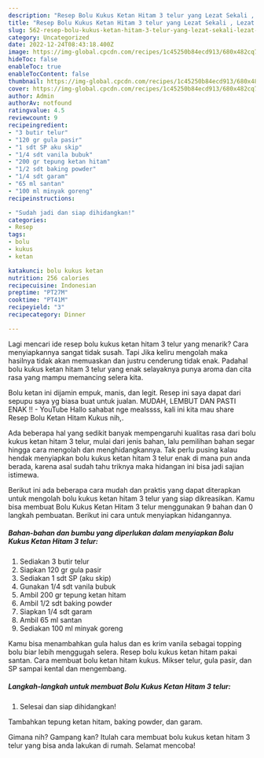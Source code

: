 ```yaml
---
description: "Resep Bolu Kukus Ketan Hitam 3 telur yang Lezat Sekali , Lezat Sekali"
title: "Resep Bolu Kukus Ketan Hitam 3 telur yang Lezat Sekali , Lezat Sekali"
slug: 562-resep-bolu-kukus-ketan-hitam-3-telur-yang-lezat-sekali-lezat-sekali
category: Uncategorized
date: 2022-12-24T08:43:18.400Z
image: https://img-global.cpcdn.com/recipes/1c45250b84ecd913/680x482cq70/bolu-kukus-ketan-hitam-3-telur-foto-resep-utama.jpg
hideToc: false
enableToc: true
enableTocContent: false
thumbnail: https://img-global.cpcdn.com/recipes/1c45250b84ecd913/680x482cq70/bolu-kukus-ketan-hitam-3-telur-foto-resep-utama.jpg
cover: https://img-global.cpcdn.com/recipes/1c45250b84ecd913/680x482cq70/bolu-kukus-ketan-hitam-3-telur-foto-resep-utama.jpg
author: Admin
authorAv: notfound
ratingvalue: 4.5
reviewcount: 9
recipeingredient:
- "3 butir telur"
- "120 gr gula pasir"
- "1 sdt SP aku skip"
- "1/4 sdt vanila bubuk"
- "200 gr tepung ketan hitam"
- "1/2 sdt baking powder"
- "1/4 sdt garam"
- "65 ml santan"
- "100 ml minyak goreng"
recipeinstructions:

- "Sudah jadi dan siap dihidangkan!"
categories:
- Resep
tags:
- bolu
- kukus
- ketan

katakunci: bolu kukus ketan 
nutrition: 256 calories
recipecuisine: Indonesian
preptime: "PT27M"
cooktime: "PT41M"
recipeyield: "3"
recipecategory: Dinner

---
```



Lagi mencari ide resep bolu kukus ketan hitam 3 telur yang menarik? Cara menyiapkannya sangat tidak susah. Tapi Jika keliru mengolah maka hasilnya tidak akan memuaskan dan justru cenderung tidak enak. Padahal bolu kukus ketan hitam 3 telur yang enak selayaknya punya aroma dan cita rasa yang mampu memancing selera kita.


Bolu ketan ini dijamin empuk, manis, dan legit. Resep ini saya dapat dari sepupu saya yg biasa buat untuk jualan. MUDAH, LEMBUT DAN PASTI ENAK !! - YouTube Hallo sahabat nge mealssss, kali ini kita mau share Resep Bolu Ketan Hitam Kukus nih,.

Ada beberapa hal yang sedikit banyak mempengaruhi kualitas rasa dari bolu kukus ketan hitam 3 telur, mulai dari jenis bahan, lalu pemilihan bahan segar hingga cara mengolah dan menghidangkannya. Tak perlu pusing kalau hendak menyiapkan bolu kukus ketan hitam 3 telur enak di mana pun anda berada, karena asal sudah tahu triknya maka hidangan ini bisa jadi sajian istimewa.


Berikut ini ada beberapa cara mudah dan praktis yang dapat diterapkan untuk mengolah bolu kukus ketan hitam 3 telur yang siap dikreasikan. Kamu bisa membuat Bolu Kukus Ketan Hitam 3 telur menggunakan 9 bahan dan 0 langkah pembuatan. Berikut ini cara untuk menyiapkan hidangannya.

<!--inarticleads1-->

##### Bahan-bahan dan bumbu yang diperlukan dalam menyiapkan Bolu Kukus Ketan Hitam 3 telur:

1. Sediakan 3 butir telur
1. Siapkan 120 gr gula pasir
1. Sediakan 1 sdt SP (aku skip)
1. Gunakan 1/4 sdt vanila bubuk
1. Ambil 200 gr tepung ketan hitam
1. Ambil 1/2 sdt baking powder
1. Siapkan 1/4 sdt garam
1. Ambil 65 ml santan
1. Sediakan 100 ml minyak goreng


Kamu bisa menambahkan gula halus dan es krim vanila sebagai topping bolu biar lebih menggugah selera. Resep bolu kukus ketan hitam pakai santan. Cara membuat bolu ketan hitam kukus. Mikser telur, gula pasir, dan SP sampai kental dan mengembang. 

<!--inarticleads2-->

##### Langkah-langkah untuk membuat Bolu Kukus Ketan Hitam 3 telur:


1. Selesai dan siap dihidangkan!

Tambahkan tepung ketan hitam, baking powder, dan garam. 

Gimana nih? Gampang kan? Itulah cara membuat bolu kukus ketan hitam 3 telur yang bisa anda lakukan di rumah. Selamat mencoba!
